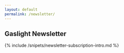 ```yaml
---
layout: default
permalink: /newsletter/
---
```


<section class="section--light flush">
<h1 class="u-center--xs">Gaslight Newsletter</h1>
</section>

<section class="section--light  u-contained">
  {% include /snipets/newsletter-subscription-intro.md %}
  <!--[if lte IE 8]>
<script charset="utf-8" type="text/javascript" src="//js.hsforms.net/forms/v2-legacy.js"></script>
<![endif]-->
<script charset="utf-8" type="text/javascript" src="//js.hsforms.net/forms/v2.js"></script>
<script>
  hbspt.forms.create({
	portalId: "509988",
	formId: "3a85f17c-3ef0-491b-ab76-e67dccb5b14f"
});
</script>
</section>
